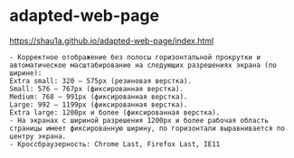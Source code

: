 # adapted-web-page
https://shau1a.github.io/adapted-web-page/index.html

    - Корректное отображение без полосы горизонтальной прокрутки и автоматическое масштабирование на следующих разрешениях экрана (по ширине):
    Extra small: 320 – 575px (резиновая верстка).
    Small: 576 – 767px (фиксированная верстка).
    Medium: 768 – 991px (фиксированная верстка).
    Large: 992 – 1199px (фиксированная верстка).
    Extra large: 1200px и более (фиксированная верстка).
    - На экранах с шириной разрешения 1200px и более рабочая область страницы имеет фиксированную ширину, по горизонтали выравнивается по центру экрана.
    - Кроссбраузерность: Chrome Last, Firefox Last, IE11
